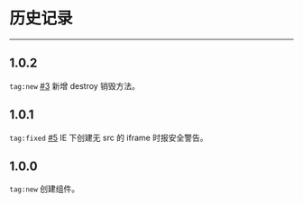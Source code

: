 # 历史记录

---

## 1.0.2

`tag:new` [#3](https://github.com/aralejs/messenger/issues/3) 新增 destroy 销毁方法。


## 1.0.1

`tag:fixed` [#5](https://github.com/aralejs/messenger/issues/5) IE 下创建无 src 的 iframe 时报安全警告。


## 1.0.0

`tag:new` 创建组件。
